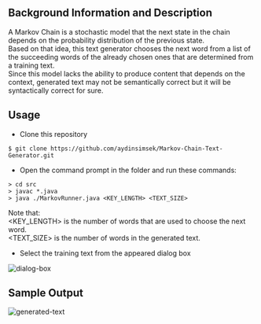 ## Background Information and Description 
A Markov Chain is a stochastic model that the next state in the chain depends on the probability distribution of the previous state.   
Based on that idea, this text generator chooses the next word from a list of the succeeding words of the already chosen ones that are determined from a training text.  
Since this model lacks the ability to produce content that depends on the context, generated text may not be semantically correct but it will be syntactically correct for sure.

## Usage 
* Clone this repository
  
`$ git clone https://github.com/aydinsimsek/Markov-Chain-Text-Generator.git`  

* Open the command prompt in the folder and run these commands:        
```
> cd src  
> javac *.java
> java ./MarkovRunner.java <KEY_LENGTH> <TEXT_SIZE>
```
Note that:  
<KEY_LENGTH> is the number of words that are used to choose the next word.     
<TEXT_SIZE> is the number of words in the generated text.  

* Select the training text from the appeared dialog box
     
![dialog-box](https://user-images.githubusercontent.com/43919074/182049438-9b4c7b47-17ac-46ce-8f31-af0b811d394f.png)

## Sample Output
![generated-text](https://user-images.githubusercontent.com/43919074/182049525-1da186ea-b453-423e-8542-01a3cf6368f9.png)
